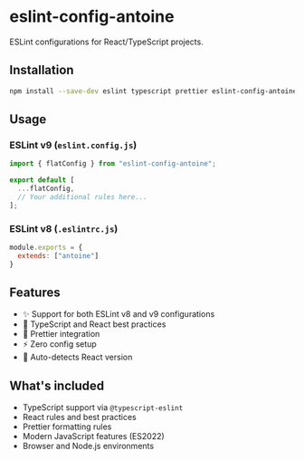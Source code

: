 # eslint-config-antoine

ESLint configurations for React/TypeScript projects.

## Installation

```bash
npm install --save-dev eslint typescript prettier eslint-config-antoine
```

## Usage

### ESLint v9 (`eslint.config.js`)

```js
import { flatConfig } from "eslint-config-antoine";

export default [
  ...flatConfig,
  // Your additional rules here...
];
```

### ESLint v8 (`.eslintrc.js`)

```js
module.exports = {
  extends: ["antoine"]
}
```

## Features

- ✨ Support for both ESLint v8 and v9 configurations
- 🎯 TypeScript and React best practices
- 🎨 Prettier integration
- ⚡️ Zero config setup
- 🔄 Auto-detects React version

## What's included

- TypeScript support via `@typescript-eslint`
- React rules and best practices
- Prettier formatting rules
- Modern JavaScript features (ES2022)
- Browser and Node.js environments